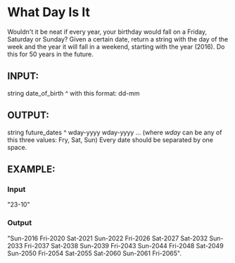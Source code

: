 # What Day Is It

Wouldn't it be neat if every year, your birthday would fall on a Friday, Saturday or Sunday?
Given a certain date, return a string with the day of the week and the year it will fall in a weekend, starting with the year (2016). Do this for 50 years in the future.

## INPUT: 

string    date_of_birth
                ^ with this format: dd-mm

## OUTPUT:
string    future_dates
                ^ wday-yyyy wday-yyyy …
                (where _wday_ can be any of this three values: Fry, Sat, Sun)
                Every date should be separated by one space.

## EXAMPLE: 

### Input
"23-10"

### Output
"Sun-2016 Fri-2020 Sat-2021 Sun-2022 Fri-2026 Sat-2027 Sat-2032 Sun-2033 Fri-2037 Sat-2038 Sun-2039 Fri-2043 Sun-2044 Fri-2048 Sat-2049 Sun-2050 Fri-2054 Sat-2055 Sat-2060 Sun-2061 Fri-2065".